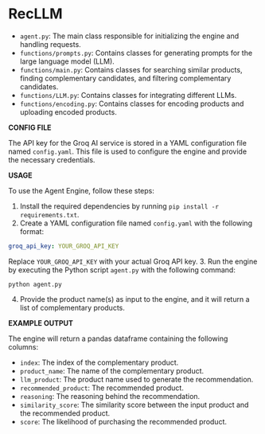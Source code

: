
# RecLLM

* `agent.py`: The main class responsible for initializing the engine and handling requests.
* `functions/prompts.py`: Contains classes for generating prompts for the large language model (LLM).
* `functions/main.py`: Contains classes for searching similar products, finding complementary candidates, and filtering complementary candidates.
* `functions/LLM.py`: Contains classes for integrating different LLMs.
* `functions/encoding.py`: Contains classes for encoding products and uploading encoded products.

**CONFIG FILE**

The API key for the Groq AI service is stored in a YAML configuration file named `config.yaml`. This file is used to configure the engine and provide the necessary credentials.

**USAGE**

To use the Agent Engine, follow these steps:

1. Install the required dependencies by running `pip install -r requirements.txt`.
2. Create a YAML configuration file named `config.yaml` with the following format:

```yaml
groq_api_key: YOUR_GROQ_API_KEY
```

Replace `YOUR_GROQ_API_KEY` with your actual Groq API key.
3. Run the engine by executing the Python script `agent.py` with the following command:

```
python agent.py
```

4. Provide the product name(s) as input to the engine, and it will return a list of complementary products.

**EXAMPLE OUTPUT**

The engine will return a pandas dataframe containing the following columns:

* `index`: The index of the complementary product.
* `product_name`: The name of the complementary product.
* `llm_product`: The product name used to generate the recommendation.
* `recommended_product`: The recommended product.
* `reasoning`: The reasoning behind the recommendation.
* `similarity_score`: The similarity score between the input product and the recommended product.
* `score`: The likelihood of purchasing the recommended product.
